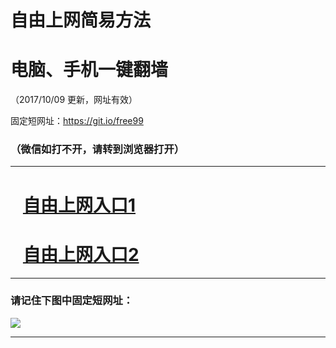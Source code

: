 ﻿# 自由上网简易方法

# 电脑、手机一键翻墙

（2017/10/09 更新，网址有效）

固定短网址：https://git.io/free99

### （微信如打不开，请转到浏览器打开）


***





# &nbsp;&nbsp; <a href="http://ft2554430485.fwq-tz-1001.info/fwqtz01.html?t=10090012429 " target="_blank">自由上网入口1</a>
# &nbsp;&nbsp; <a href="http://ft2858922626.fwq-tz-1002.info/fwqtz02.html?t=100900118012 " target="_blank">自由上网入口2</a>
***

### 请记住下图中固定短网址：

<img src="https://s3-us-west-2.amazonaws.com/fwq-1001/yjfq-20170905okok.png" /> 


***

